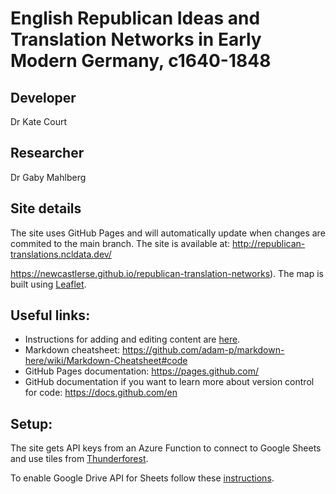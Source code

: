 # English Republican Ideas and Translation Networks in Early Modern Germany, c1640-1848

## Developer
Dr Kate Court

## Researcher
Dr Gaby Mahlberg

## Site details
The site uses GitHub Pages and will automatically update when changes are commited to the main branch. The site is available at: http://republican-translations.ncldata.dev/

https://newcastlerse.github.io/republican-translation-networks). The map is built using [Leaflet](https://leafletjs.com/).

## Useful links:
* Instructions for adding and editing content are [here](HowToAddContent.md).
* Markdown cheatsheet: https://github.com/adam-p/markdown-here/wiki/Markdown-Cheatsheet#code
* GitHub Pages documentation: https://pages.github.com/
* GitHub documentation if you want to learn more about version control for code: https://docs.github.com/en 

## Setup:
The site gets API keys from an Azure Function to connect to Google Sheets and use tiles from [Thunderforest](https://www.thunderforest.com/tutorials/leaflet/). 

To enable Google Drive API for Sheets follow these [instructions](https://developers.google.com/drive/api/v3/enable-drive-api).
